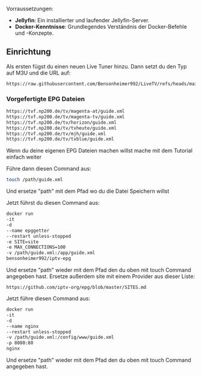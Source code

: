 Vorraussetzungen:
- **Jellyfin**: Ein installierter und laufender Jellyfin-Server.
- **Docker-Kenntnisse**: Grundlegendes Verständnis der Docker-Befehle und -Konzepte.

## Einrichtung

Als ersten fügst du einen neuen Live Tuner hinzu.
Dann setzt du den Typ auf M3U und die URL auf: 

```
https://raw.githubusercontent.com/Bensonheimer992/LiveTV/refs/heads/main/de.m3u
```

### Vorgefertigte EPG Dateien
```bash
https://tvf.np200.de/tv/magenta-at/guide.xml
https://tvf.np200.de/tv/magenta-tv/guide.xml
https://tvf.np200.de/tv/horizon/guide.xml
https://tvf.np200.de/tv/tvheute/guide.xml
https://tvf.np200.de/tv/mjh/guide.xml
https://tvf.np200.de/tv/tvblue/guide.xml
```

Wenn du deine eigenen EPG Dateien machen willst mache mit dem Tutorial einfach weiter

Führe dann diesen Command aus:
```bash
touch /path/guide.xml
```

Und ersetze "path" mit dem Pfad wo du die Datei Speichern willst 

Jetzt führst du diesen Command aus: 
```bash
docker run 
-it 
-d 
--name epggetter 
--restart unless-stopped 
-e SITE=site 
-e MAX_CONNECTIONS=100 
-v /path/guide.xml:/app/guide.xml
bensonheimer992/iptv-epg 
```

Und ersetze "path" wieder mit dem Pfad den du oben mit touch Command angegeben hast.
Ersetze außerdem site mit einem Provider aus dieser Liste:

```
https://github.com/iptv-org/epg/blob/master/SITES.md
```

Jetzt führe diesen Command aus:
```bash
docker run 
-it 
-d 
--name nginx
--restart unless-stopped
-v /path/guide.xml:/config/www/guide.xml
-p 8080:80
nginx
```

Und ersetze "path" wieder mit dem Pfad den du oben mit touch Command angegeben hast.
